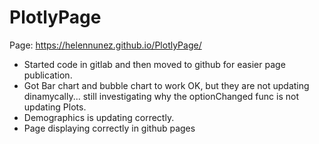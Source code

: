 # PlotlyPage

Page:  https://helennunez.github.io/PlotlyPage/

- Started code in gitlab and then moved to github for easier page publication.
- Got Bar chart and bubble chart to work OK, but they are not updating dinamycally... still investigating why the optionChanged func is not updating Plots.
- Demographics is updating correctly.
- Page displaying correctly in github pages

